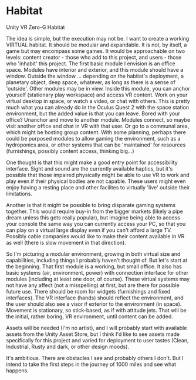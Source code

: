 # Habitat
Unity VR Zero-G Habitat

The idea is simple, but the execution may not be.
I want to create a working VIRTUAL habitat.  It should be modular and expandable.  It is not, by itself, a game but may encompass some games.
It would be approachable on two levels: content creator - those who add to this project, and users - those who 'inhabit' this project.
The first basic module I envision is an office space.  Modules have interior and exterior, and this module should have a window.  Outside the window ...
depending on the habitat's deployment, a planetary object, deep space, whatever, as long as there is a sense of 'outside'. Other modules may be in view.
Inside this module, you can anchor yourself (stationary play workspace) and access VR content.  Work on your virtual desktop in space, or watch a video, or
chat with others.  This is pretty much what you can already do in the Oculus Quest 2 with the space station environment, but the added value is that you
can leave.  Bored with your office? Unanchor and move to another module.  Modules connect, so maybe visit another office and chat in VR with that user.
Or go to a communal area, which might be hosting group content.  With some planning, perhaps there could be purposed modules to allow gaming the environment,
such as a hydroponics area, or other systems that can be 'maintained' for resources (furnishings, possibly content access, thinking big...)

One thought is that this might make a good entry point for accessibility interface.  Sight and sound are the currently available haptics, but it's possible
that those impaired physically might be able to use VR to work and play even if their physical bodies are not capable.  These users might even enjoy having
a resting place and other facilites to virtually 'live' outside their limitations.

Another is that it might be possible to bring disparate gaming systems together.  This would require buy-in from the bigger markets (likely a pipe dream
unless this gets really popular), but imagine being able to access your console the same way you can currently access your PC, so that you can play on a
virtual large display even if you can't afford a large TV.  Possibly cable companies would like to make their content available in VR as well (there is slow
movement in that direction).

So I'm picturing a modular environment, growing in both virtual size and capabilities, including things I probably haven't thought of.  But let's start at
the beginning.  That first module is a working, but small office. It also has basic systems (air, environment, power) with connection interface for other
modules (including at least one door, of course). These virtual systems may not have any affect (not a misspelling) at first, but are there for possible
future use.  There should be room for widgets (furnishings and fixed interfaces).  The VR interface (hands) should reflect the environment, and the user
should also see a visor if exterior to the environment (in space).  Movement is stationary, so stick-based, as if with attitude jets.  That will be the
initial, rather boring, VR environment, until content can be added.

Assets will be needed (I'm no artist), and I will probably start with available assets from the Unity Asset Store, but I think I'd like to see assets made
specifically for this project and varied for deployment to user tastes (Clean, Industrial, Rusty and dark, or other design moods).

It's ambitious.  There are obstacles I see and probably others I don't.  But I intend to take the first steps in the journey of 1000 miles and see what
happens.
